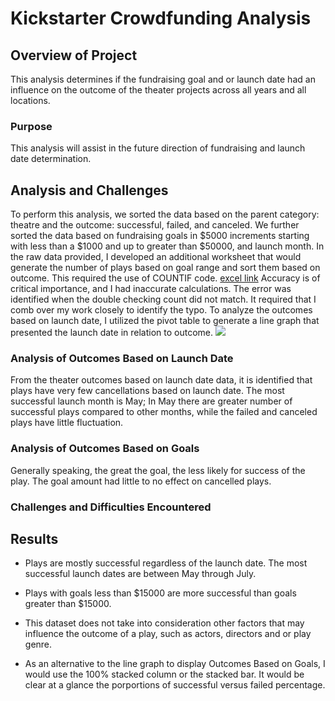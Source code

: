 # Kickstarter Crowdfunding Analysis

## Overview of Project
This analysis determines if the fundraising goal and or launch date had an influence on the outcome of the theater projects across all years and all locations.

### Purpose
This analysis will assist in the future direction of fundraising and launch date determination.

## Analysis and Challenges
To perform this analysis, we sorted the data based on the parent category: theatre and the outcome: successful, failed, and canceled. We further sorted the data based on fundraising goals in $5000 increments starting with less than a $1000 and up to greater than $50000, and launch month. In the raw data provided, I developed an additional worksheet that would generate the number of plays based on goal range and sort them based on outcome. This required the use of COUNTIF code. [excel link](https://github.com/meow24mi/kickstarter-analysis/blob/main/Copy%20Kickstarter_Challenge.xlsx) Accuracy is of critical importance, and I had inaccurate calculations. The error was identified when the double checking count did not match. It required that I comb over my work closely to identify the typo. To analyze the outcomes based on launch date, I utilized the pivot table to generate a line graph that presented the launch date in relation to outcome. ![](kickstarter-analysis/main/Theater_Outcomes_vs_Launch.png)


### Analysis of Outcomes Based on Launch Date
From the theater outcomes based on launch date data, it is identified that plays have very few cancellations based on launch date. The most successful launch month is May; In May there are greater number of successful plays compared to other months, while the failed and canceled plays have little fluctuation. 

### Analysis of Outcomes Based on Goals
Generally speaking, the great the goal, the less likely for success of the play. The goal amount had little to no effect on cancelled plays. 
### Challenges and Difficulties Encountered

## Results

- Plays are mostly successful regardless of the launch date. The most successful launch dates are between May through July.

- Plays with goals less than $15000 are more successful than goals greater than $15000. 

- This dataset does not take into consideration other factors that may influence the outcome of a play, such as actors, directors and or play genre. 

- As an alternative to the line graph to display Outcomes Based on Goals, I would use the 100% stacked column or the stacked bar. It would be clear at a glance the porportions of successful versus failed percentage. 
